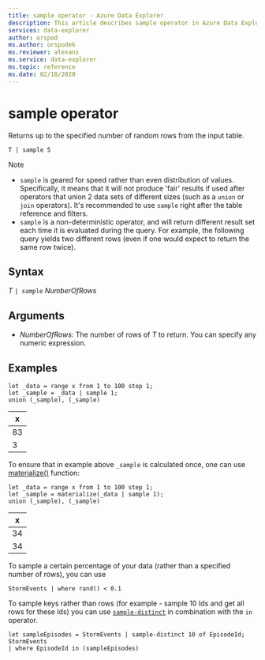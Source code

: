 ```yaml
---
title: sample operator - Azure Data Explorer
description: This article describes sample operator in Azure Data Explorer.
services: data-explorer
author: orspod
ms.author: orspodek
ms.reviewer: alexans
ms.service: data-explorer
ms.topic: reference
ms.date: 02/18/2020
---
```

# sample operator

Returns up to the specified number of random rows from the input table.

```kusto
T | sample 5
```

> [!NOTE]
> * `sample` is geared for speed rather than even distribution of values. Specifically, it means that it will not produce 'fair' results if used after operators that union 2 data sets of different sizes (such as a `union` or `join` operators). It's recommended to use `sample` right after the table reference and filters.
> * `sample` is a non-deterministic operator, and will return different result set each time it is evaluated during the query. For example, the following query yields two different rows (even if one would expect to return the same row twice).

## Syntax

*T* `| sample` *NumberOfRows*

## Arguments

* *NumberOfRows*: The number of rows of *T* to return. You can specify any numeric expression.

## Examples

```kusto
let _data = range x from 1 to 100 step 1;
let _sample = _data | sample 1;
union (_sample), (_sample)
```

| x   |
| --- |
| 83  |
| 3   |

To ensure that in example above `_sample` is calculated once, one can use [materialize()](./materializefunction.md) function:

```kusto
let _data = range x from 1 to 100 step 1;
let _sample = materialize(_data | sample 1);
union (_sample), (_sample)
```

| x   |
| --- |
| 34  |
| 34  |

To sample a certain percentage of your data (rather than a specified number of rows), you can use

<!-- csl: https://help.kusto.windows.net:443/Samples -->
```kusto
StormEvents | where rand() < 0.1
```

To sample keys rather than rows (for example - sample 10 Ids and get all rows for these Ids) you can use [`sample-distinct`](./sampledistinctoperator.md) in combination with the `in` operator.


<!-- csl: https://help.kusto.windows.net:443/Samples -->
```kusto
let sampleEpisodes = StormEvents | sample-distinct 10 of EpisodeId;
StormEvents
| where EpisodeId in (sampleEpisodes)
```
